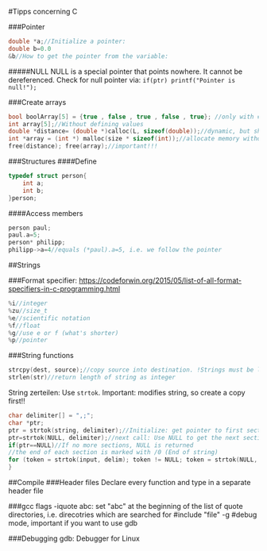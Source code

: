 #Tipps concerning C


###Pointer
```C
double *a;//Initialize a pointer:
double b=0.0
&b//How to get the pointer from the variable:
```
#####NULL
NULL is a special pointer that points nowhere. It cannot be dereferenced. Check for null pointer via: `if(ptr) printf("Pointer is null!");`

###Create arrays
```C
bool boolArray[5] = {true , false , true , false , true}; //only with #include <stdbool.h>
int array[5];//Without defining values
double *distance= (double *)calloc(L, sizeof(double));//dynamic, but should be avoided usually
int *array = (int *) malloc(size * sizeof(int));//allocate memory without cleaning
free(distance); free(array);//important!!!
```

###Structures
####Define
```C
typedef struct person{
    int a;
    int b;
}person;
```
####Access members
```C
person paul;
paul.a=5;
person* philipp;
philipp->a=4//equals (*paul).a=5, i.e. we follow the pointer
```

##Strings

###Format specifier: 
https://codeforwin.org/2015/05/list-of-all-format-specifiers-in-c-programming.html
```C
%i//integer
%zu//size_t
%e//scientific notation
%f//float
%g//use e or f (what's shorter)
%p//pointer
```
###String functions
```C
strcpy(dest, source);//copy source into destination. !Strings must be long enough!
strlen(str)//return length of string as integer
```


String zerteilen: Use `strtok`. Important: modifies string, so create a copy first!!
```C
char delimiter[] = ",;";
char *ptr;
ptr = strtok(string, delimiter);//Initialize: get pointer to first section
ptr=strtok(NULL, delimiter);//next call: Use NULL to get the next section
if(ptr==NULL)//If no more sections, NULL is returned
//the end of each section is marked with /0 (End of string)
for (token = strtok(input, delim); token != NULL; token = strtok(NULL, delim))//Short combination
}
```


##Compile
###Header files
Declare every function and type in a separate header file


###gcc flags
-iquote abc: set "abc" at the beginning of the list of quote directories, i.e. direcotries which are searched for #include "file"
-g #debug mode, important if you want to use gdb


###Debugging
gdb: Debugger for Linux
